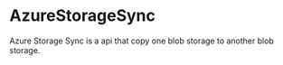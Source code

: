 # AzureStorageSync
Azure Storage Sync is a api that copy one blob storage to another blob storage. 
